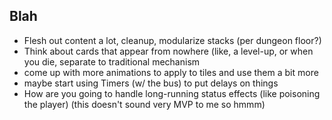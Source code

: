Blah
----

- Flesh out content a lot, cleanup, modularize stacks (per dungeon floor?)
- Think about cards that appear from nowhere (like, a level-up, or when you die, separate to traditional mechanism
- come up with more animations to apply to tiles and use them a bit more
- maybe start using Timers (w/ the bus) to put delays on things
- How are you going to handle long-running status effects (like poisoning the player) (this doesn't sound very MVP to me so hmmm)
